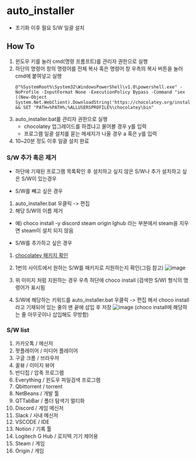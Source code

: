 # auto_installer
- 초기화 이후 필요 S/W 일괄 설치

## How To

1. 윈도우 키를 눌러 cmd(명령 프롬프트)를 관리자 권한으로 실행
2. 하단의 명령어 창의 명령어를 전체 복사 혹은 명령어 창 우측의 복사 버튼을 눌러 cmd에 붙여넣고 실행
    ```
    @"%SystemRoot%\System32\WindowsPowerShell\v1.0\powershell.exe" -NoProfile -InputFormat None -ExecutionPolicy Bypass -Command "iex ((New-Object System.Net.WebClient).DownloadString('https://chocolatey.org/install.ps1'))" && SET "PATH=%PATH%;%ALLUSERSPROFILE%\chocolatey\bin"
    ```
3. auto_installer.bat를 관리자 권한으로 실행
    - chocolatey 업그레이드를 하겠냐고 물어볼 경우 y를 입력
    - 프로그램 일괄 설치를 묻는 메세지가 나올 경우 a 혹은 y를 입력
4. 10~20분 정도 이후 일괄 설치 완료

### S/W 추가 혹은 제거
- 하단에 기재된 프로그램 목록확인 후 설치하고 싶지 않은 S/W나 추가 설치하고 싶은 S/W이 있는경우

- S/W를 빼고 싶은 경우
1. auto_installer.bat 우클릭 -> 편집 
2. 해당 S/W의 이름 제거
- 예) choco install -y discord steam origin lghub 라는 부분에서 steam을 지우면 steam이 설치 되지 않음

- S/W를 추가하고 싶은 경우
1. [chocolatey 패키지 확인](https://community.chocolatey.org/packages)
2. 1번의 사이트에서 원하는 S/W를 패키지로 지원하는지 확인(그림 참고)
    ![image](https://user-images.githubusercontent.com/87172228/221395134-1040fe72-37e2-453f-8f7e-a0cbfee11289.png)

3. 위 이미지 처럼 지원하는 경우 우측 하단에 choco install (검색한 S/W) 형식의 명령어가 표시됨
4. S/W에 해당하는 키워드를 auto_installer.bat 우클릭 -> 편집 해서 choco install라고 기재되어 있는 줄의 맨 끝에 삽입 후 저장
    ![image](https://user-images.githubusercontent.com/87172228/221395235-24a35e69-8f05-4a16-a224-9ea424b638c8.png)
    (choco install에 해당하는 줄 아무곳이나 삽입해도 무방함)


### S/W list
1. 카카오톡 / 메신저
2. 팟플레이어 / 미디어 플레이어
3. 구글 크롬 / 브라우저
4. 꿀뷰 / 이미지 뷰어
5. 반디집 / 압축 프로그램
6. Everything / 윈도우 파일검색 프로그램
7. Qbittorrent / torrent
8. NetBeans / 개발 툴
9. QTTabBar / 폴더 탐색기 멀티화
10. Discord / 게임 메신저
11. Slack / 사내 메신저
12. VSCODE / IDE
13. Notion / 기록 툴
14. Logitech G Hub / 로지텍 기기 제어용
15. Steam / 게임
16. Origin / 게임

